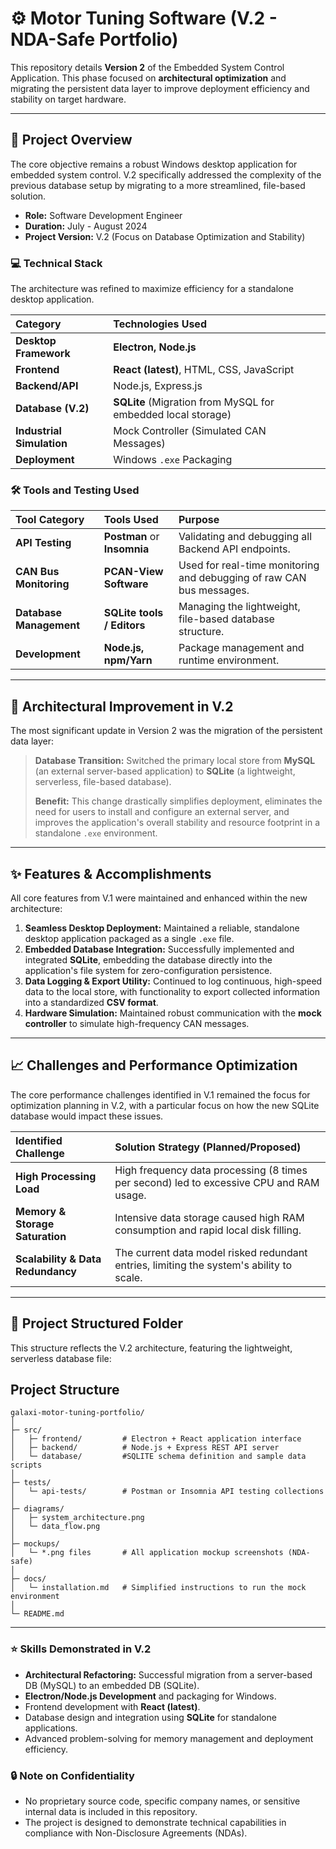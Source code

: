 # ⚙️ Motor Tuning Software (V.2 - NDA-Safe Portfolio)

This repository details **Version 2** of the Embedded System Control Application. This phase focused on **architectural optimization** and migrating the persistent data layer to improve deployment efficiency and stability on target hardware.

---

## 🚀 Project Overview

The core objective remains a robust Windows desktop application for embedded system control. V.2 specifically addressed the complexity of the previous database setup by migrating to a more streamlined, file-based solution.

- **Role:** Software Development Engineer
- **Duration:** July - August 2024
- **Project Version:** V.2 (Focus on Database Optimization and Stability)

### 💻 Technical Stack

The architecture was refined to maximize efficiency for a standalone desktop application.

| Category | Technologies Used |
| :--- | :--- |
| **Desktop Framework** | **Electron, Node.js** |
| **Frontend** | **React (latest)**, HTML, CSS, JavaScript |
| **Backend/API** | Node.js, Express.js |
| **Database (V.2)** | **SQLite** (Migration from MySQL for embedded local storage) |
| **Industrial Simulation** | Mock Controller (Simulated CAN Messages) |
| **Deployment** | Windows `.exe` Packaging |

### 🛠️ Tools and Testing Used

| Tool Category | Tools Used | Purpose |
| :--- | :--- | :--- |
| **API Testing** | **Postman** or **Insomnia** | Validating and debugging all Backend API endpoints. |
| **CAN Bus Monitoring** | **PCAN-View Software** | Used for real-time monitoring and debugging of raw CAN bus messages. |
| **Database Management** | **SQLite tools / Editors** | Managing the lightweight, file-based database structure. |
| **Development** | **Node.js, npm/Yarn** | Package management and runtime environment. |

---

## 🔄 Architectural Improvement in V.2

The most significant update in Version 2 was the migration of the persistent data layer:

> **Database Transition:** Switched the primary local store from **MySQL** (an external server-based application) to **SQLite** (a lightweight, serverless, file-based database).
>
> **Benefit:** This change drastically simplifies deployment, eliminates the need for users to install and configure an external server, and improves the application's overall stability and resource footprint in a standalone `.exe` environment.

---

## ✨ Features & Accomplishments

All core features from V.1 were maintained and enhanced within the new architecture:

1.  **Seamless Desktop Deployment:** Maintained a reliable, standalone desktop application packaged as a single `.exe` file.
2.  **Embedded Database Integration:** Successfully implemented and integrated **SQLite**, embedding the database directly into the application's file system for zero-configuration persistence.
3.  **Data Logging & Export Utility:** Continued to log continuous, high-speed data to the local store, with functionality to export collected information into a standardized **CSV format**.
4.  **Hardware Simulation:** Maintained robust communication with the **mock controller** to simulate high-frequency CAN messages.

---

## 📈 Challenges and Performance Optimization

The core performance challenges identified in V.1 remained the focus for optimization planning in V.2, with a particular focus on how the new SQLite database would impact these issues.

| Identified Challenge | Solution Strategy (Planned/Proposed) |
| :--- | :--- |
| **High Processing Load** | High frequency data processing (8 times per second) led to excessive CPU and RAM usage. | **Strategy:** Implement intelligent **throttling and buffering** mechanisms to **decouple data ingestion from storage** and reduce unnecessary processing demands. |
| **Memory & Storage Saturation** | Intensive data storage caused high RAM consumption and rapid local disk filling. | **Strategy:** Conduct comprehensive memory leak analysis; leverage SQLite's lighter footprint and implement efficient **data retention and archival** policies. |
| **Scalability & Data Redundancy** | The current data model risked redundant entries, limiting the system's ability to scale. | **Strategy:** Refactor the data model to enforce uniqueness and adopt a modular architecture, preparing for higher message throughput. |

---

## 📂 Project Structured Folder

This structure reflects the V.2 architecture, featuring the lightweight, serverless database file:

## Project Structure

```
galaxi-motor-tuning-portfolio/
│
├─ src/
│   ├─ frontend/         # Electron + React application interface
│   ├─ backend/          # Node.js + Express REST API server
│   └─ database/         #SQLITE schema definition and sample data scripts
│
├─ tests/
│   └─ api-tests/        # Postman or Insomnia API testing collections
│
├─ diagrams/
│   ├─ system_architecture.png
│   └─ data_flow.png
│
├─ mockups/
│   └─ *.png files       # All application mockup screenshots (NDA-safe)
│
├─ docs/
│   └─ installation.md   # Simplified instructions to run the mock environment
│
└─ README.md
```

---
### ⭐ Skills Demonstrated in V.2

* **Architectural Refactoring:** Successful migration from a server-based DB (MySQL) to an embedded DB (SQLite).
* **Electron/Node.js Development** and packaging for Windows.
* Frontend development with **React (latest)**.
* Database design and integration using **SQLite** for standalone applications.
* Advanced problem-solving for memory management and deployment efficiency.

### 🔒 Note on Confidentiality

* No proprietary source code, specific company names, or sensitive internal data is included in this repository.
* The project is designed to demonstrate technical capabilities in compliance with Non-Disclosure Agreements (NDAs).